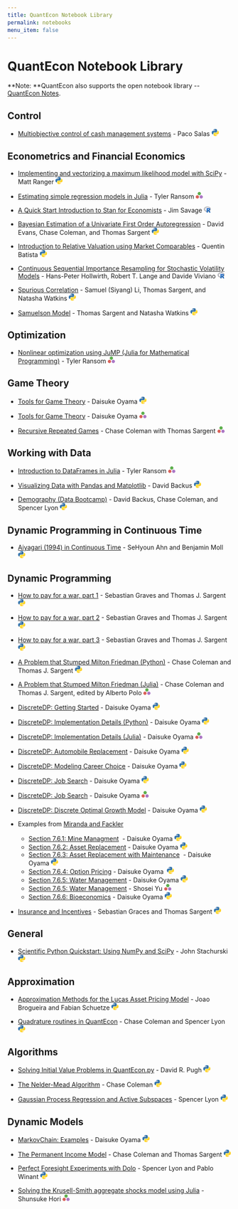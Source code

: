 ```yaml
---
title: QuantEcon Notebook Library
permalink: notebooks
menu_item: false
---
```

# QuantEcon Notebook Library

**Note: **QuantEcon also supports the open notebook library -- [QuantEcon Notes](http://notes.quantecon.org/).

## Control

*   [Multiobjective control of cash management systems](http://nbviewer.jupyter.org/github/PacoSalas/Python-for-finance/blob/master/Cash.ipynb) - Paco Salas ![](/assets/nb-python-logo.png)

## Econometrics and Financial Economics

*   [Implementing and vectorizing a maximum likelihood model with SciPy](http://nbviewer.jupyter.org/github/VHRanger/MLE-tutorial/blob/master/Implementing%20and%20vectorizing%20a%20Maximum%20Likelihood%20model%20with%20scipy--1.ipynb) - Matt Ranger ![](/assets/nb-python-logo.png)

*   [Estimating simple regression models in Julia](http://nbviewer.jupyter.org/github/QuantEcon/QuantEcon.notebooks/blob/master/regression_models.ipynb) - Tyler Ransom ![](/assets/nb-julia-logo.png)

*   [A Quick Start Introduction to Stan for Economists](http://nbviewer.jupyter.org/github/QuantEcon/QuantEcon.notebooks/blob/master/IntroToStan_basics_workflow.ipynb) - Jim Savage ![](/assets/nb-rlogo.png)

*   [Bayesian Estimation of a Univariate First Order Autoregression](http://nbviewer.jupyter.org/github/QuantEcon/QuantEcon.notebooks/blob/master/ar1_pymc.ipynb) - David Evans, Chase Coleman, and Thomas Sargent ![](/assets/nb-python-logo.png)
*   [Introduction to Relative Valuation using Market Comparables](https://nbviewer.jupyter.org/github/QBatista/Notebooks/blob/master/Exploring%20Relative%20Valuation%20Using%20Machine%20Learning.ipynb) - Quentin Batista ![](/assets/nb-python-logo.png)

*   [Continuous Sequential Importance Resampling for Stochastic Volatility Models](http://nbviewer.jupyter.org/github/dviviano/StochVol_HMM/blob/master/code/seqMC_notebook.ipynb) - Hans-Peter Hollwirth, Robert T. Lange and Davide Viviano ![](/assets/nb-rlogo.png)

*   [Spurious Correlation](http://nbviewer.jupyter.org/github/QuantEcon/QuantEcon.notebooks/blob/master/spurious-regression.ipynb) - Samuel (Siyang) Li, Thomas Sargent, and Natasha Watkins ![](/assets/nb-python-logo.png)

*   [Samuelson Model](http://nbviewer.jupyter.org/github/QuantEcon/QuantEcon.notebooks/blob/master/samuelson.ipynb) - Thomas Sargent and Natasha Watkins ![](/assets/nb-python-logo.png)

## Optimization

*   [Nonlinear optimization using JuMP (Julia for Mathematical Programming)](http://nbviewer.jupyter.org/github/QuantEcon/QuantEcon.notebooks/blob/master/jump_optimization.ipynb) - Tyler Ransom ![](/assets/nb-julia-logo.png)

## Game Theory

*   [Tools for Game Theory](http://nbviewer.jupyter.org/github/QuantEcon/QuantEcon.notebooks/blob/master/game_theory_py.ipynb) - Daisuke Oyama ![](/assets/nb-python-logo.png)

*   [Tools for Game Theory](http://nbviewer.jupyter.org/github/QuantEcon/QuantEcon.notebooks/blob/master/game_theory_jl.ipynb) - Daisuke Oyama ![](/assets/nb-julia-logo.png)

*   [Recursive Repeated Games](https://nbviewer.jupyter.org/github/QuantEcon/QuantEcon.notebooks/blob/master/recursive_repeated_games.ipynb) - Chase Coleman with Thomas Sargent ![](/assets/nb-julia-logo.png)

## Working with Data

*   [Introduction to DataFrames in Julia](http://nbviewer.jupyter.org/github/QuantEcon/QuantEcon.notebooks/blob/master/dataframes_examples.ipynb) - Tyler Ransom ![](/assets/nb-julia-logo.png)

*   [Visualizing Data with Pandas and Matplotlib](http://nbviewer.jupyter.org/github/QuantEcon/QuantEcon.notebooks/blob/master/pandas_and_matplotlib.ipynb) - David Backus ![](/assets/nb-python-logo.png)

*   [Demography (Data Bootcamp)](http://nbviewer.jupyter.org/github/QuantEcon/QuantEcon.notebooks/blob/master/UN_demography.ipynb) - David Backus, Chase Coleman, and Spencer Lyon ![](/assets/nb-python-logo.png)

## Dynamic Programming in Continuous Time

*   [Aiyagari (1994) in Continuous Time](http://nbviewer.jupyter.org/github/QuantEcon/QuantEcon.notebooks/blob/master/aiyagari_continuous_time.ipynb) - SeHyoun Ahn and Benjamin Moll ![](/assets/nb-python-logo.png)

## Dynamic Programming

*   [How to pay for a war, part 1](http://nbviewer.jupyter.org/github/QuantEcon/TaxSmoothing/blob/master/Tax_Smoothing_1.ipynb) - Sebastian Graves and Thomas J. Sargent ![](/assets/nb-python-logo.png)

*   [How to pay for a war, part 2](http://nbviewer.jupyter.org/github/QuantEcon/TaxSmoothing/blob/master/Tax_Smoothing_2.ipynb) - Sebastian Graves and Thomas J. Sargent ![](/assets/nb-python-logo.png)

*   [How to pay for a war, part 3](http://nbviewer.jupyter.org/github/QuantEcon/TaxSmoothing/blob/master/Tax_Smoothing_3.ipynb) - Sebastian Graves and Thomas J. Sargent ![](/assets/nb-python-logo.png)

*   [A Problem that Stumped Milton Friedman (Python)](http://nbviewer.jupyter.org/github/QuantEcon/QuantEcon.notebooks/blob/master/Wald_Friedman.ipynb) - Chase Coleman and Thomas J. Sargent ![](/assets/nb-python-logo.png)

*   [A Problem that Stumped Milton Friedman (Julia)](http://nbviewer.jupyter.org/github/QuantEcon/QuantEcon.notebooks/blob/master/Wald_Friedman_jl.ipynb) - Chase Coleman and Thomas J. Sargent, edited by Alberto Polo ![](/assets/nb-julia-logo.png)

*   [DiscreteDP: Getting Started](http://nbviewer.jupyter.org/github/QuantEcon/QuantEcon.notebooks/blob/master/ddp_intro_py.ipynb) - Daisuke Oyama ![](/assets/nb-python-logo.png)

*   [DiscreteDP: Implementation Details (Python)](http://nbviewer.jupyter.org/github/QuantEcon/QuantEcon.notebooks/blob/master/ddp_theory_py.ipynb) - Daisuke Oyama ![](/assets/nb-python-logo.png)

*   [DiscreteDP: Implementation Details (Julia)](http://nbviewer.jupyter.org/github/QuantEcon/QuantEcon.notebooks/blob/master/ddp_theory_jl.ipynb) - Daisuke Oyama ![](/assets/nb-julia-logo.png)

*   [DiscreteDP: Automobile Replacement](http://nbviewer.jupyter.org/github/QuantEcon/QuantEcon.notebooks/blob/master/ddp_ex_rust96_py.ipynb) - Daisuke Oyama ![](/assets/nb-python-logo.png)

*   [DiscreteDP: Modeling Career Choice](http://nbviewer.jupyter.org/github/QuantEcon/QuantEcon.notebooks/blob/master/ddp_ex_career_py.ipynb) - Daisuke Oyama ![](/assets/nb-python-logo.png)

*   [DiscreteDP: Job Search](http://nbviewer.jupyter.org/github/QuantEcon/QuantEcon.notebooks/blob/master/ddp_ex_job_search_py.ipynb) - Daisuke Oyama ![](/assets/nb-python-logo.png)

*   [DiscreteDP: Job Search](http://nbviewer.jupyter.org/github/QuantEcon/QuantEcon.notebooks/blob/master/ddp_ex_job_search_jl.ipynb) - Daisuke Oyama ![](/assets/nb-julia-logo.png)

*   [DiscreteDP: Discrete Optimal Growth Model](http://nbviewer.jupyter.org/github/QuantEcon/QuantEcon.notebooks/blob/master/ddp_ex_optgrowth_py.ipynb) - Daisuke Oyama ![](/assets/nb-python-logo.png)

*   Examples from [Miranda and Fackler](https://mitpress.mit.edu/books/applied-computational-economics-and-finance)

    *   [<span id="cke_bm_86S" style="display: none;"> </span>Section 7.6.1: Mine Managment](http://nbviewer.jupyter.org/github/QuantEcon/QuantEcon.notebooks/blob/master/ddp_ex_MF_7_6_1_py.ipynb)  - Daisuke Oyama ![](/assets/nb-python-logo.png)
    *   [Section 7.6.2: Asset Replacement](http://nbviewer.jupyter.org/github/QuantEcon/QuantEcon.notebooks/blob/master/ddp_ex_MF_7_6_2_py.ipynb) - Daisuke Oyama ![](/assets/nb-python-logo.png)
    *   [Section 7.6.3: Asset Replacement with Maintenance](http://nbviewer.jupyter.org/github/QuantEcon/QuantEcon.notebooks/blob/master/ddp_ex_MF_7_6_3_py.ipynb)  - Daisuke Oyama ![](/assets/nb-python-logo.png)
    *   [Section 7.6.4: Option Pricing](http://nbviewer.jupyter.org/github/QuantEcon/QuantEcon.notebooks/blob/master/ddp_ex_MF_7_6_4_py.ipynb) - Daisuke Oyama  ![](/assets/nb-python-logo.png)
    *   [Section 7.6.5: Water Management](http://nbviewer.jupyter.org/github/QuantEcon/QuantEcon.notebooks/blob/master/ddp_ex_MF_7_6_5_py.ipynb) - Daisuke Oyama ![](/assets/nb-python-logo.png) 
    *   [Section 7.6.5: Water Management](http://nbviewer.jupyter.org/github/QuantEcon/QuantEcon.notebooks/blob/master/ddp_ex_MF_7_6_5_jl.ipynb) - Shosei Yu ![](/assets/nb-julia-logo.png)
    *   [Section 7.6.6: Bioeconomics](http://nbviewer.jupyter.org/github/QuantEcon/QuantEcon.notebooks/blob/master/ddp_ex_MF_7_6_6_py.ipynb) - Daisuke Oyama ![](/assets/nb-python-logo.png)
*   [Insurance and Incentives](http://nbviewer.jupyter.org/github/QuantEcon/QuantEcon.notebooks/blob/master/insurance_incentives.ipynb) - Sebastian Graces and Thomas Sargent ![](/assets/nb-python-logo.png)<span id="cke_bm_86E" style="display: none;"> </span>

## General

*   [Scientific Python Quickstart: Using NumPy and SciPy](http://nbviewer.jupyter.org/github/QuantEcon/QuantEcon.notebooks/blob/master/sci_python_quickstart.ipynb) - John Stachurski ![](/assets/nb-python-logo.png)

## Approximation

*   [Approximation Methods for the Lucas Asset Pricing Model](http://nbviewer.jupyter.org/github/QuantEcon/QuantEcon.notebooks/blob/master/lucas_asset_pricing_model.ipynb) - Joao Brogueira and Fabian Schuetze ![](/assets/nb-python-logo.png)

*   [Quadrature routines in QuantEcon](http://nbviewer.jupyter.org/github/QuantEcon/QuantEcon.notebooks/blob/master/quadrature.ipynb) - Chase Coleman and Spencer Lyon ![](/assets/nb-python-logo.png)

## Algorithms

*   [Solving Initial Value Problems in QuantEcon.py](http://nbviewer.jupyter.org/github/QuantEcon/QuantEcon.notebooks/blob/master/solving_initial_value_problems.ipynb) - David R. Pugh ![](/assets/nb-python-logo.png)

*   [The Nelder-Mead Algorithm](http://nbviewer.jupyter.org/github/QuantEcon/QuantEcon.notebooks/blob/master/chase_nelder_mead.ipynb) - Chase Coleman ![](/assets/nb-python-logo.png)

*   [Gaussian Process Regression and Active Subspaces](http://nbviewer.jupyter.org/github/QuantEcon/QuantEcon.notebooks/blob/master/ASGP.ipynb) - Spencer Lyon ![](/assets/nb-python-logo.png)

## Dynamic Models

*   [MarkovChain: Examples](http://nbviewer.jupyter.org/github/QuantEcon/QuantEcon.notebooks/blob/master/markov_chain_ex01_py.ipynb) - Daisuke Oyama ![](/assets/nb-python-logo.png)

*   [The Permanent Income Model](http://nbviewer.jupyter.org/github/QuantEcon/QuantEcon.notebooks/blob/master/permanent_income.ipynb) - Chase Coleman and Thomas Sargent ![](/assets/nb-python-logo.png)

*   [Perfect Foresight Experiments with Dolo](http://nbviewer.jupyter.org/github/QuantEcon/QuantEcon.notebooks/blob/master/rmt3_ch11.ipynb) - Spencer Lyon and Pablo Winant ![](/assets/nb-python-logo.png)

*   [Solving the Krusell-Smith aggregate shocks model using Julia](http://nbviewer.jupyter.org/github/QuantEcon/QuantEcon.notebooks/blob/master/KrusellSmith.ipynb) - Shunsuke Hori ![](/assets/nb-julia-logo.png)
